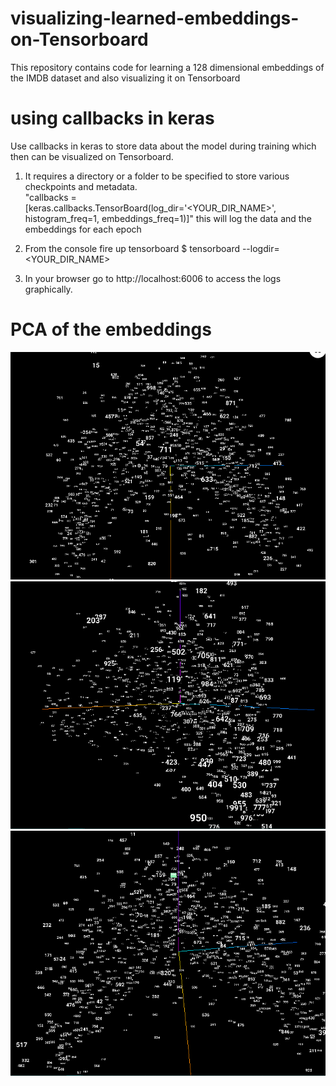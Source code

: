 # visualizing-learned-embeddings-on-Tensorboard
This repository contains code for learning a 128 dimensional embeddings of the IMDB dataset and also visualizing it on Tensorboard  
# using callbacks in keras
Use callbacks in keras to store data about the model during training which then can be visualized on Tensorboard.

1. It requires a directory or a folder to be specified to store various checkpoints and metadata.                                          
  "callbacks =[keras.callbacks.TensorBoard(log_dir='<YOUR_DIR_NAME>', histogram_freq=1, embeddings_freq=1)]"
   this will log the data and the embeddings for each epoch
   
2. From the console fire up tensorboard $ tensorboard --logdir=<YOUR_DIR_NAME>
3. In your browser go to http://localhost:6006 to access the logs graphically.


# PCA of the embeddings
![alt text](https://github.com/jaydeepthik/visualizing-learned-embeddings-on-Tensorboard/blob/master/graphs/PCA1.png)
![alt text](https://github.com/jaydeepthik/visualizing-learned-embeddings-on-Tensorboard/blob/master/graphs/PCA2.png)
![alt text](https://github.com/jaydeepthik/visualizing-learned-embeddings-on-Tensorboard/blob/master/graphs/PCA4.png)


